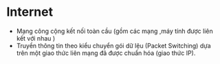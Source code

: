 # Internet 
* Mạng công cộng kết nối toàn cầu (gồm các mạng ,máy tính được liên kết với nhau ) 
* Truyền thông tin theo kiểu chuyển gói dữ lệu (Packet Switching) dựa trên một giao thức liên mạng đã được chuẩn hóa (giao thức IP).
